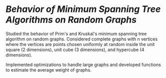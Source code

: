 # *Behavior of Minimum Spanning Tree Algorithms on Random Graphs*

Studied the behavior of Prim's and Kruskal's minimum spanning tree algorithm on random graphs. Considered complete graphs with n vertices where the vertices are points chosen uniformly  at random inside the unit square (2 dimensions), unit cube (3 dimensions), and hypercube (4 dimensions).

Implemented optimizations to handle large graphs and developed functions to estimate the average weight of graphs.